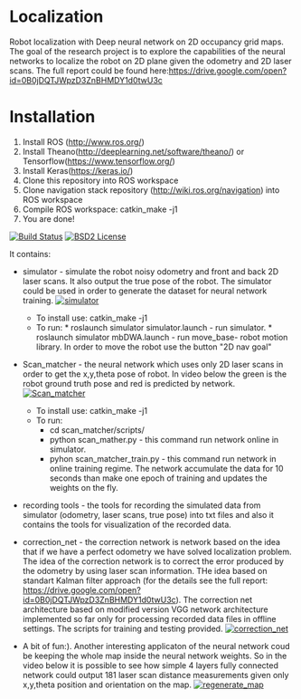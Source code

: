 Localization
======================================
Robot localization with Deep neural network on 2D occupancy grid maps.
The goal of the research project is to explore the capabilities of the neural networks to localize the robot on 2D plane given the odometry and 2D laser scans.
The full report could be found here:https://drive.google.com/open?id=0B0jDQTJWpzD3ZnBHMDY1d0twU3c

Installation
======================================
1. Install ROS (http://www.ros.org/) 
2. Install Theano(http://deeplearning.net/software/theano/) or Tensorflow(https://www.tensorflow.org/) 
3. Install Keras(https://keras.io/)
4. Clone this repository into ROS workspace
5. Clone navigation stack repository (http://wiki.ros.org/navigation) into ROS workspace
6. Compile ROS workspace: catkin_make -j1
7. You are done!

[![Build Status](https://travis-ci.org/Dtananaev/localization.svg?branch=master)](https://travis-ci.org/Dtananaev/localization)
[![BSD2 License](http://img.shields.io/badge/license-BSD2-brightgreen.svg)](https://github.com/Dtananaev/localization/blob/master/LICENSE.md) 

It contains:

* simulator - simulate the robot  noisy odometry and front and back 2D laser scans. It also output the true pose of the robot. 
The simulator could be used in order to generate the dataset for neural network training.
 [![simulator](https://github.com/Dtananaev/localization/blob/master/pictures/simulator.JPG)](https://www.youtube.com/watch?v=XgUfoiTanBc)
     * To install use: catkin_make -j1 
     * To run: * roslaunch simulator simulator.launch - run simulator.
               * roslaunch simulator mbDWA.launch - run move_base- robot motion library. 
                In order to move the robot use the button "2D nav goal"
* Scan_matcher - the neural network which uses only 2D laser scans in order to get the x,y,theta pose of robot. In video below the green is the robot ground truth pose and red is predicted by network. 
 [![Scan_matcher](https://github.com/Dtananaev/localization/blob/master/pictures/scan.JPG)](https://www.youtube.com/watch?v=LuZNLaJ75xs)
     * To install use: catkin_make -j1 
     * To run: 
         * cd scan_matcher/scripts/
         * python scan_mather.py - this command run network online in simulator.
         * pyhon scan_matcher_train.py - this command run network in online training regime. The network accumulate the data for 10 seconds than make one epoch of training and updates the weights on the fly. 
         
* recording tools - the tools for recording the simulated data from simulator (odometry, laser scans, true pose) into txt files and also it contains the tools for visualization of the recorded data.         
* correction_net - the correction network is network based on the idea that if we have a perfect odometry we have solved localization problem. The idea of the correction network is to correct the error produced by the odometry by using laser scan information. THe idea based on standart Kalman filter approach (for the details see the full report: https://drive.google.com/open?id=0B0jDQTJWpzD3ZnBHMDY1d0twU3c). The correction net architecture based on modified version VGG network architecture implemented so far only for processing recorded data files in offline settings. The scripts for training and testing provided. 
 [![correction_net](https://github.com/Dtananaev/localization/blob/master/pictures/correction_net.JPG)](https://youtu.be/ULN8vkq5_bk)

* A bit of fun:). Another interesting applicaton of the neural network coud be keeping the whole map inside the neural network weights. So in the video below it is possible to see how simple 4 layers fully connected network could output 181 laser scan distance measurements given only x,y,theta position and orientation on the map.
[![regenerate_map](https://github.com/Dtananaev/localization/blob/master/pictures/laserGen.JPG)](https://www.youtube.com/watch?v=DWMxrn6dcgA)




